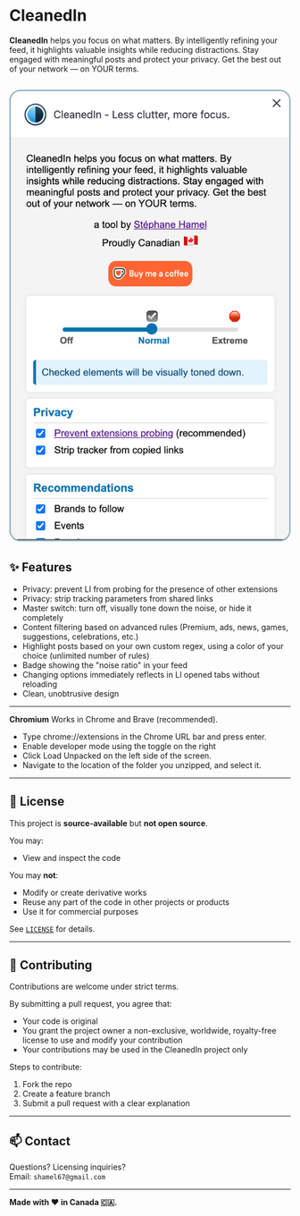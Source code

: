 # CleanedIn

**CleanedIn** helps you focus on what matters. By intelligently refining your feed, it highlights valuable insights while reducing distractions. Stay engaged with meaningful posts and protect your privacy. Get the best out of your network — on YOUR terms.

[![Options](assets/options.png)](assets/options.png)
---

## ✨ Features

- Privacy: prevent LI from probing for the presence of other extensions
- Privacy: strip tracking parameters from shared links
- Master switch: turn off, visually tone down the noise, or hide it completely
- Content filtering based on advanced rules (Premium, ads, news, games, suggestions, celebrations, etc.)
- Highlight posts based on your own custom regex, using a color of your choice (unlimited number of rules)
- Badge showing the "noise ratio" in your feed
- Changing options immediately reflects in LI opened tabs without reloading
- Clean, unobtrusive design

---

**Chromium**
Works in Chrome and Brave (recommended).

- Type chrome://extensions in the Chrome URL bar and press enter.
- Enable developer mode using the toggle on the right
- Click Load Unpacked on the left side of the screen.
- Navigate to the location of the folder you unzipped, and select it.

---

## 🚫 License

This project is **source-available** but **not open source**.

You may:
- View and inspect the code

You may **not**:
- Modify or create derivative works
- Reuse any part of the code in other projects or products
- Use it for commercial purposes

See [`LICENSE`](./LICENSE) for details.

---

## 🙋 Contributing

Contributions are welcome under strict terms.

By submitting a pull request, you agree that:
- Your code is original
- You grant the project owner a non-exclusive, worldwide, royalty-free license to use and modify your contribution
- Your contributions may be used in the CleanedIn project only

Steps to contribute:
1. Fork the repo
2. Create a feature branch
3. Submit a pull request with a clear explanation

---

## 📫 Contact

Questions? Licensing inquiries?  
Email: `shamel67@gmail.com`

---

**Made with ❤️ in Canada 🇨🇦.**
